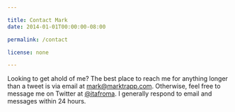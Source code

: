 ```yaml
---

title: Contact Mark
date: 2014-01-01T00:00:00-08:00

permalink: /contact

license: none

---
```

Looking to get ahold of me? The best place to reach me for anything longer than a tweet is via email at <mark@marktrapp.com>. Otherwise, feel free to message me on Twitter at [@itafroma][1]. I generally respond to email and messages within 24 hours.

[1]: https://twitter.com/itafroma "My Twitter profile"

